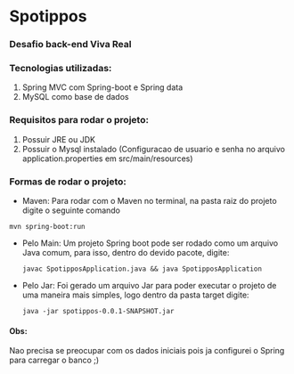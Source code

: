 # Spotippos
### Desafio back-end Viva Real

### Tecnologias utilizadas:
1. Spring MVC com Spring-boot e Spring data
2. MySQL como base de dados

### Requisitos para rodar o projeto:
1. Possuir JRE ou JDK 
2. Possuir o Mysql instalado (Configuracao de usuario e senha no arquivo application.properties em src/main/resources)

### Formas de rodar o projeto:
* Maven:
	Para rodar com o Maven no terminal, na pasta raiz do projeto digite o seguinte comando
 ```
 mvn spring-boot:run
 ```
 
 * Pelo Main:
 	Um projeto Spring boot pode ser rodado como um arquivo Java comum, para isso, dentro do devido pacote, digite:
 	```
 	javac SpotipposApplication.java && java SpotipposApplication
 	```
 	
 * Pelo Jar:
 	Foi gerado um arquivo Jar para poder executar o projeto de uma maneira mais simples, logo dentro da pasta target digite:
 	```
 	java -jar spotippos-0.0.1-SNAPSHOT.jar
 	```
 	
#### Obs:
Nao precisa se preocupar com os dados iniciais pois ja configurei o Spring para carregar o banco ;) 
 